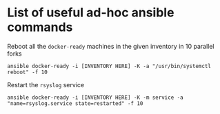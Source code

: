 # List of useful ad-hoc ansible commands

Reboot all the `docker-ready` machines in the given inventory in 10 parallel forks

    ansible docker-ready -i [INVENTORY HERE] -K -a "/usr/bin/systemctl reboot" -f 10

Restart the `rsyslog` service
   
    ansible docker-ready -i [INVENTORY HERE] -K -m service -a "name=rsyslog.service state=restarted" -f 10

